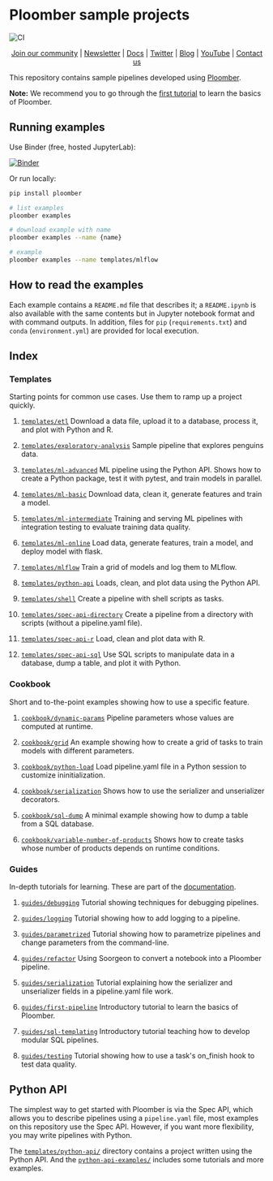 # Ploomber sample projects

![CI](https://github.com/ploomber/projects/workflows/ci/badge.svg)

<p align="center">
  <a href="https://ploomber.io/community">Join our community</a>
  |
  <a href="https://www.getrevue.co/profile/ploomber">Newsletter</a>
  |
  <a href="https://ploomber.readthedocs.io/">Docs</a>
  |
  <a href="https://twitter.com/intent/user?screen_name=ploomber">Twitter</a>
  |
  <a href="https://ploomber.io/">Blog</a>
  |
  <a href="https://www.youtube.com/channel/UCaIS5BMlmeNQE4-Gn0xTDXQ">YouTube</a>
  |
  <a href="mailto:contact@ploomber.io">Contact us</a>
</p>

This repository contains sample pipelines developed using [Ploomber](https://github.com/ploomber/ploomber).

**Note:** We recommend you to go through the [first tutorial](https://ploomber.readthedocs.io/en/latest/get-started/spec-api-python.html) to learn the basics of Ploomber.

## Running examples

Use Binder (free, hosted JupyterLab):

[![Binder](https://mybinder.org/badge_logo.svg)](https://mybinder.org/v2/gh/ploomber/binder-env/main?urlpath=git-pull%3Frepo%3Dhttps%253A%252F%252Fgithub.com%252Fploomber%252Fprojects%26urlpath%3Dlab%252Ftree%252Fprojects%252FREADME.ipynb%26branch%3Dmaster)

Or run locally:

~~~sh
pip install ploomber

# list examples
ploomber examples

# download example with name
ploomber examples --name {name}

# example
ploomber examples --name templates/mlflow
~~~

## How to read the examples

Each example contains a `README.md` file that describes it; a `README.ipynb` is also available with the same contents but in Jupyter notebook format and with command outputs. In addition, files for `pip` (`requirements.txt`) and  `conda` (`environment.yml`) are provided for local execution.

## Index

### Templates

Starting points for common use cases. Use them to ramp up a project quickly.


1. [`templates/etl`](templates/etl/README.ipynb) Download a data file, upload it to a database, process it, and plot with Python and R.

2. [`templates/exploratory-analysis`](templates/exploratory-analysis/README.ipynb) Sample pipeline that explores penguins data.

3. [`templates/ml-advanced`](templates/ml-advanced/README.ipynb) ML pipeline using the Python API. Shows how to create a Python package, test it with pytest, and train models in parallel.

4. [`templates/ml-basic`](templates/ml-basic/README.ipynb) Download data, clean it, generate features and train a model.

5. [`templates/ml-intermediate`](templates/ml-intermediate/README.ipynb) Training and serving ML pipelines with integration testing to evaluate training data quality.

6. [`templates/ml-online`](templates/ml-online/README.ipynb) Load data, generate features, train a model, and deploy model with flask.

7. [`templates/mlflow`](templates/mlflow/README.ipynb) Train a grid of models and log them to MLflow.

8. [`templates/python-api`](templates/python-api/README.ipynb) Loads, clean, and plot data using the Python API.

9. [`templates/shell`](templates/shell/README.ipynb) Create a pipeline with shell scripts as tasks.

10. [`templates/spec-api-directory`](templates/spec-api-directory/README.ipynb) Create a pipeline from a directory with scripts (without a pipeline.yaml file).

11. [`templates/spec-api-r`](templates/spec-api-r/README.ipynb) Load, clean and plot data with R.

12. [`templates/spec-api-sql`](templates/spec-api-sql/README.ipynb) Use SQL scripts to manipulate data in a database, dump a table, and plot it with Python.


### Cookbook

Short and to-the-point examples showing how to use a specific feature.


1. [`cookbook/dynamic-params`](cookbook/dynamic-params/README.ipynb) Pipeline parameters whose values are computed at runtime.

2. [`cookbook/grid`](cookbook/grid/README.ipynb) An example showing how to create a grid of tasks to train models with different parameters.

3. [`cookbook/python-load`](cookbook/python-load/README.ipynb) Load pipeline.yaml file in a Python session to customize ininitialization.

4. [`cookbook/serialization`](cookbook/serialization/README.ipynb) Shows how to use the serializer and unserializer decorators.

5. [`cookbook/sql-dump`](cookbook/sql-dump/README.ipynb) A minimal example showing how to dump a table from a SQL database.

6. [`cookbook/variable-number-of-products`](cookbook/variable-number-of-products/README.ipynb) Shows how to create tasks whose number of products depends on runtime conditions.


### Guides

In-depth tutorials for learning.  These are part of the [documentation](https://ploomber.readthedocs.io/en/latest/user-guide/index.html).


1. [`guides/debugging`](guides/debugging/README.ipynb) Tutorial showing techniques for debugging pipelines.

2. [`guides/logging`](guides/logging/README.ipynb) Tutorial showing how to add logging to a pipeline.

3. [`guides/parametrized`](guides/parametrized/README.ipynb) Tutorial showing how to parametrize pipelines and change parameters from the command-line.

4. [`guides/refactor`](guides/refactor/README.ipynb) Using Soorgeon to convert a notebook into a Ploomber pipeline.

5. [`guides/serialization`](guides/serialization/README.ipynb) Tutorial explaining how the serializer and unserializer fields in a pipeline.yaml file work.

6. [`guides/first-pipeline`](guides/first-pipeline/README.ipynb) Introductory tutorial to learn the basics of Ploomber.

7. [`guides/sql-templating`](guides/sql-templating/README.ipynb) Introductory tutorial teaching how to develop modular SQL pipelines.

8. [`guides/testing`](guides/testing/README.ipynb) Tutorial showing how to use a task's on_finish hook to test data quality.



## Python API

The simplest way to get started with Ploomber is via the Spec API, which allows you to describe pipelines using a `pipeline.yaml` file, most examples on this repository use the Spec API. However, if you want more flexibility, you may write pipelines with Python.

The [`templates/python-api/`](templates/python-api) directory contains a project written using the Python API. And the [`python-api-examples/`](python-api-examples) includes some tutorials and more examples.